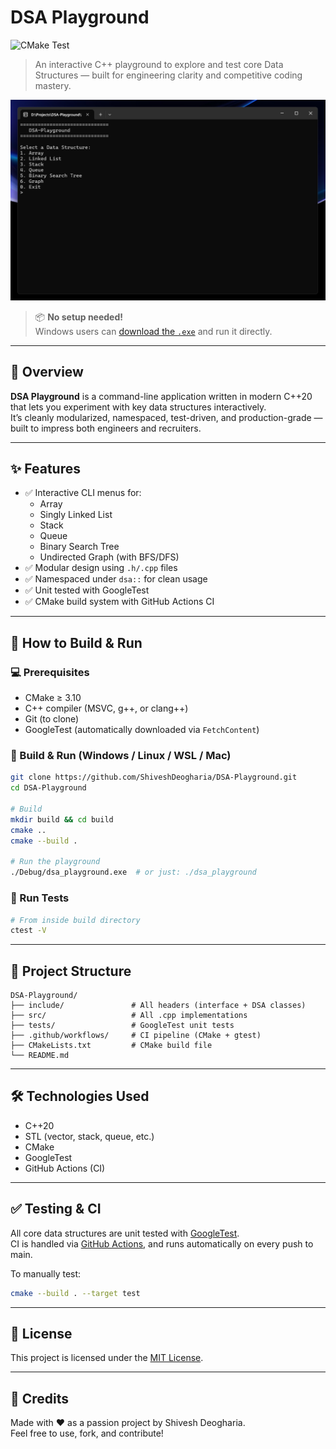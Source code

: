 ﻿# DSA Playground
![CMake Test](https://github.com/ShiveshDeogharia/DSA-Playground/actions/workflows/cmake-test.yml/badge.svg)

> An interactive C++ playground to explore and test core Data Structures — built for engineering clarity and competitive coding mastery.

![DSA Playground CLI Demo](screenshots/demo.png)

> 📦 **No setup needed!**  
> Windows users can [download the `.exe`](https://github.com/ShiveshDeogharia/DSA-Playground/releases) and run it directly.

---

## 📌 Overview

**DSA Playground** is a command-line application written in modern C++20 that lets you experiment with key data structures interactively.  
It’s cleanly modularized, namespaced, test-driven, and production-grade — built to impress both engineers and recruiters.

---

## ✨ Features

- ✅ Interactive CLI menus for:
  - Array
  - Singly Linked List
  - Stack
  - Queue
  - Binary Search Tree
  - Undirected Graph (with BFS/DFS)
- ✅ Modular design using `.h/.cpp` files
- ✅ Namespaced under `dsa::` for clean usage
- ✅ Unit tested with GoogleTest
- ✅ CMake build system with GitHub Actions CI

---

## 🚀 How to Build & Run

### 💻 Prerequisites

- CMake ≥ 3.10
- C++ compiler (MSVC, g++, or clang++)
- Git (to clone)
- GoogleTest (automatically downloaded via `FetchContent`)

### 🔧 Build & Run (Windows / Linux / WSL / Mac)

```bash
git clone https://github.com/ShiveshDeogharia/DSA-Playground.git
cd DSA-Playground

# Build
mkdir build && cd build
cmake ..
cmake --build .

# Run the playground
./Debug/dsa_playground.exe  # or just: ./dsa_playground
```

### 🧪 Run Tests

```bash
# From inside build directory
ctest -V
```

---

## 📁 Project Structure

```
DSA-Playground/
├── include/               # All headers (interface + DSA classes)
├── src/                   # All .cpp implementations
├── tests/                 # GoogleTest unit tests
├── .github/workflows/     # CI pipeline (CMake + gtest)
├── CMakeLists.txt         # CMake build file
└── README.md
```

---

## 🛠️ Technologies Used

- C++20
- STL (vector, stack, queue, etc.)
- CMake
- GoogleTest
- GitHub Actions (CI)

---

## ✅ Testing & CI

All core data structures are unit tested with [GoogleTest](https://github.com/google/googletest).  
CI is handled via [GitHub Actions](https://docs.github.com/en/actions), and runs automatically on every push to main.

To manually test:
```bash
cmake --build . --target test
```

---

## 📄 License

This project is licensed under the [MIT License](LICENSE).

---

## 🙌 Credits

Made with ❤️ as a passion project by Shivesh Deogharia.  
Feel free to use, fork, and contribute!
